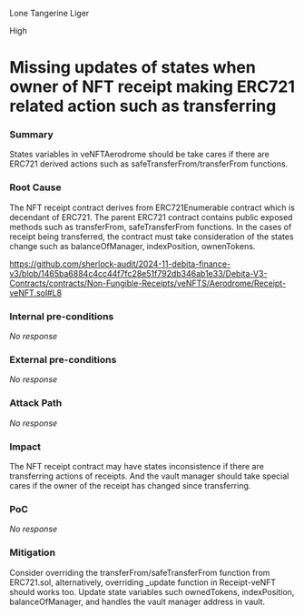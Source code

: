 Lone Tangerine Liger

High

# Missing updates of states when owner of NFT receipt making ERC721 related action such as transferring

### Summary

States variables in veNFTAerodrome should be take cares if there are ERC721 derived actions such as safeTransferFrom/transferFrom functions.

### Root Cause

The NFT receipt  contract derives from ERC721Enumerable contract which is decendant of ERC721.  The parent ERC721 contract contains public exposed methods such as transferFrom, safeTransferFrom functions. 
In the cases of receipt being transferred, the contract must take consideration of the states change such as balanceOfManager, indexPosition, ownenTokens.

https://github.com/sherlock-audit/2024-11-debita-finance-v3/blob/1465ba6884c4cc44f7fc28e51f792db346ab1e33/Debita-V3-Contracts/contracts/Non-Fungible-Receipts/veNFTS/Aerodrome/Receipt-veNFT.sol#L8

### Internal pre-conditions

_No response_

### External pre-conditions

_No response_

### Attack Path

_No response_

### Impact

The NFT receipt contract may have states inconsistence if there are transferring actions of receipts. And the vault manager should take special cares if the owner of the receipt has changed since transferring. 

### PoC

_No response_

### Mitigation

Consider overriding the transferFrom/safeTransferFrom function from ERC721.sol, alternatively, overriding _update function in Receipt-veNFT should works too.  Update state variables such ownedTokens, indexPosition, balanceOfManager, and handles the vault manager address in vault.